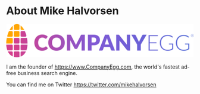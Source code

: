 # About Mike Halvorsen

![CompanyEgg Animated Logo](https://raw.githubusercontent.com/mikehalvorsen/mikehalvorsen/master/companyegg-animated.svg)

I am the founder of https://www.CompanyEgg.com, the world's fastest ad-free business search engine.

You can find me on Twitter https://twitter.com/mikehalvorsen
